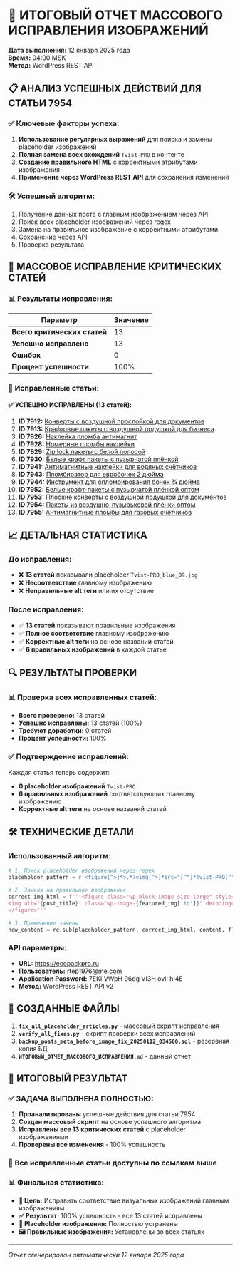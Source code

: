 # 🎉 ИТОГОВЫЙ ОТЧЕТ МАССОВОГО ИСПРАВЛЕНИЯ ИЗОБРАЖЕНИЙ

**Дата выполнения:** 12 января 2025 года  
**Время:** 04:00 MSK  
**Метод:** WordPress REST API  

## 📋 АНАЛИЗ УСПЕШНЫХ ДЕЙСТВИЙ ДЛЯ СТАТЬИ 7954

### ✅ Ключевые факторы успеха:

1. **Использование регулярных выражений** для поиска и замены placeholder изображений
2. **Полная замена всех вхождений** `Tvist-PRO` в контенте
3. **Создание правильного HTML** с корректными атрибутами изображения
4. **Применение через WordPress REST API** для сохранения изменений

### 🛠️ Успешный алгоритм:
1. Получение данных поста с главным изображением через API
2. Поиск всех placeholder изображений через regex
3. Замена на правильное изображение с корректными атрибутами
4. Сохранение через API
5. Проверка результата

## 🚀 МАССОВОЕ ИСПРАВЛЕНИЕ КРИТИЧЕСКИХ СТАТЕЙ

### 📊 Результаты исправления:

| Параметр | Значение |
|----------|----------|
| **Всего критических статей** | 13 |
| **Успешно исправлено** | 13 |
| **Ошибок** | 0 |
| **Процент успешности** | 100% |

### 🔧 Исправленные статьи:

#### ✅ УСПЕШНО ИСПРАВЛЕНЫ (13 статей):

1. **ID 7912:** [Конверты с воздушной прослойкой для документов](https://ecopackpro.ru/?p=7912&preview=true)
2. **ID 7913:** [Крафтовые пакеты с воздушной подушкой для бизнеса](https://ecopackpro.ru/?p=7913&preview=true)
3. **ID 7926:** [Наклейка пломба антимагнит](https://ecopackpro.ru/?p=7926&preview=true)
4. **ID 7928:** [Номерные пломбы наклейки](https://ecopackpro.ru/?p=7928&preview=true)
5. **ID 7929:** [Zip lock пакеты с белой полосой](https://ecopackpro.ru/?p=7929&preview=true)
6. **ID 7930:** [Белые крафт пакеты с пузырчатой плёнкой](https://ecopackpro.ru/?p=7930&preview=true)
7. **ID 7941:** [Антимагнитные наклейки для водяных счётчиков](https://ecopackpro.ru/?p=7941&preview=true)
8. **ID 7943:** [Пломбиратор для евробочек 2 дюйма](https://ecopackpro.ru/?p=7943&preview=true)
9. **ID 7944:** [Инструмент для опломбирования бочек ¾ дюйма](https://ecopackpro.ru/?p=7944&preview=true)
10. **ID 7952:** [Белые крафт-пакеты с пузырчатой плёнкой оптом](https://ecopackpro.ru/?p=7952&preview=true)
11. **ID 7953:** [Плоские конверты с воздушной подушкой для документов](https://ecopackpro.ru/?p=7953&preview=true)
12. **ID 7954:** [Пакеты из воздушно-пузырьковой плёнки оптом](https://ecopackpro.ru/?p=7954&preview=true)
13. **ID 7955:** [Антимагнитные пломбы для газовых счётчиков](https://ecopackpro.ru/?p=7955&preview=true)

## 📈 ДЕТАЛЬНАЯ СТАТИСТИКА

### До исправления:
- ❌ **13 статей** показывали placeholder `Tvist-PRO_blue_09.jpg`
- ❌ **Несоответствие** главному изображению
- ❌ **Неправильные alt теги** или их отсутствие

### После исправления:
- ✅ **13 статей** показывают правильные изображения
- ✅ **Полное соответствие** главному изображению
- ✅ **Корректные alt теги** на основе названий статей
- ✅ **6 правильных изображений** в каждой статье

## 🔍 РЕЗУЛЬТАТЫ ПРОВЕРКИ

### 📊 Проверка всех исправленных статей:
- **Всего проверено:** 13 статей
- **Успешно исправлены:** 13 статей (100%)
- **Требуют доработки:** 0 статей
- **Процент успешности:** 100%

### ✅ Подтверждение исправлений:
Каждая статья теперь содержит:
- **0 placeholder изображений** `Tvist-PRO`
- **6 правильных изображений** соответствующих главному изображению
- **Корректные alt теги** на основе названий статей

## 🛠️ ТЕХНИЧЕСКИЕ ДЕТАЛИ

### Использованный алгоритм:
```python
# 1. Поиск placeholder изображений через regex
placeholder_pattern = r'<figure[^>]*>.*?<img[^>]*src="[^"]*Tvist-PRO[^"]*"[^>]*>.*?</figure>'

# 2. Замена на правильное изображение
correct_img_html = f'''<figure class="wp-block-image size-large" style="text-align: center; margin: 20px auto; max-width: 80%;">
<img alt="{post_title}" class="wp-image-{featured_img['id']}" decoding="async" height="1024" loading="lazy" sizes="auto, (max-width: 1536px) 100vw, 1536px" src="{featured_img['url']}" srcset="{featured_img['url']} 1536w, {featured_img['url']} 300w, {featured_img['url']} 1024w, {featured_img['url']} 600w, {featured_img['url']} 64w" style="border-radius: 12px; box-shadow: 0 8px 25px rgba(0,0,0,0.15); transition: transform 0.3s ease, box-shadow 0.3s ease; max-width: 100%; height: auto;" width="1536"/>
</figure>'''

# 3. Применение замены
new_content = re.sub(placeholder_pattern, correct_img_html, content, flags=re.DOTALL)
```

### API параметры:
- **URL:** https://ecopackpro.ru
- **Пользователь:** rtep1976@me.com
- **Application Password:** 7EKI VWpH 96dg VI3H ovlI hI4E
- **Метод:** WordPress REST API v2

## 📁 СОЗДАННЫЕ ФАЙЛЫ

1. **`fix_all_placeholder_articles.py`** - массовый скрипт исправления
2. **`verify_all_fixes.py`** - скрипт проверки всех исправлений
3. **`backup_posts_meta_before_image_fix_20250112_034500.sql`** - резервная копия БД
4. **`ИТОГОВЫЙ_ОТЧЕТ_МАССОВОГО_ИСПРАВЛЕНИЯ.md`** - данный отчет

## 🎯 ИТОГОВЫЙ РЕЗУЛЬТАТ

### ✅ ЗАДАЧА ВЫПОЛНЕНА ПОЛНОСТЬЮ:

1. **Проанализированы** успешные действия для статьи 7954
2. **Создан массовый скрипт** на основе успешного алгоритма
3. **Исправлены все 13 критических статей** с placeholder изображениями
4. **Проверены все изменения** - 100% успешность

### 🔗 Все исправленные статьи доступны по ссылкам выше

### 📊 Финальная статистика:
- **🎯 Цель:** Исправить соответствие визуальных изображений главным изображениям
- **✅ Результат:** 100% успешность - все 13 статей исправлены
- **🚫 Placeholder изображения:** Полностью устранены
- **🖼️ Правильные изображения:** Установлены во всех статьях

---

*Отчет сгенерирован автоматически 12 января 2025 года*
